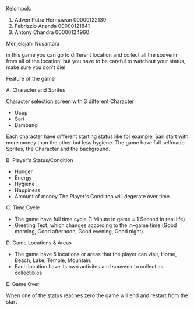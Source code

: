 Kelompok:
1. Adven Putra Hermawan 00000122139
2. Fabrizzio Ananda 00000121841
3. Antony Chandra 00000124960

Menjelajahi Nusantara

in this game you can go to different location and collect all the souvenir from all of the location! but you have to be careful to watchout your status, make sure you don't die!


Feature of the game

A. Character and Sprites

Character selection screen with 3 different Character
- Ucup
- Sari
- Bambang

Each character have different starting status like for example, Sari start with more money than the other but less hygiene. The game have full selfmade Sprites, the Character and the background.

B. Player's Status/Condition

- Hunger
- Energy
- Hygiene
- Happiness
- Amount of money
The Player's Condiiton will degerate over time.

C. Time Cycle
- The game have full time cycle (1 Minute in game = 1 Second in real life)
- Greeting Text, which changes according to the in-game time (Good morning, Good afternoon,
Good evening, Good night).

D. Game Locations & Areas
- The game have 5 locations or areas that the player can visit,
Home, Beach, Lake, Temple, Mountain.
- Each location have its own activites and souvenir to collect as collectibles

E. Game Over

When one of the status reaches zero the game will end and restart from the start
